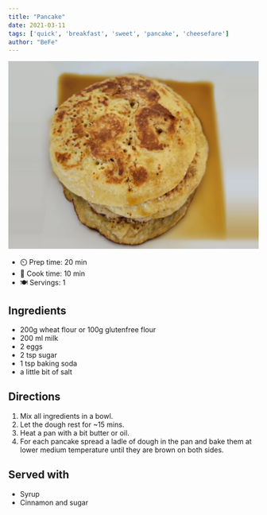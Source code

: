 ```yaml
---
title: "Pancake"
date: 2021-03-11
tags: ['quick', 'breakfast', 'sweet', 'pancake', 'cheesefare']
author: "BeFe"
---
```


![Pancakes made at home](/static/pix/pancake.webp)

- ⏲️ Prep time: 20 min
- 🍳 Cook time: 10 min
- 🍽️ Servings: 1

## Ingredients
- 200g wheat flour or 100g glutenfree flour
- 200 ml milk
- 2 eggs
- 2 tsp sugar
- 1 tsp baking soda
- a little bit of salt

## Directions
1. Mix all ingredients in a bowl.
2. Let the dough rest for ~15 mins.
3. Heat a pan with a bit butter or oil.
4. For each pancake spread a ladle of dough in the pan and bake them at lower medium temperature until they are brown on both sides.

## Served with
- Syrup
- Cinnamon and sugar
